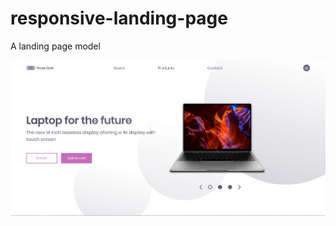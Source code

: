 # responsive-landing-page
A landing page model

![Alt text](Screenshot_1.png?raw=true "Optional Title")
